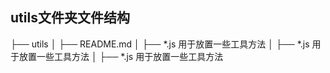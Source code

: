 ## utils文件夹文件结构

├── utils
│ ├── README.md
│ ├── *.js 用于放置一些工具方法
│ ├── *.js 用于放置一些工具方法
│ ├── *.js 用于放置一些工具方法
